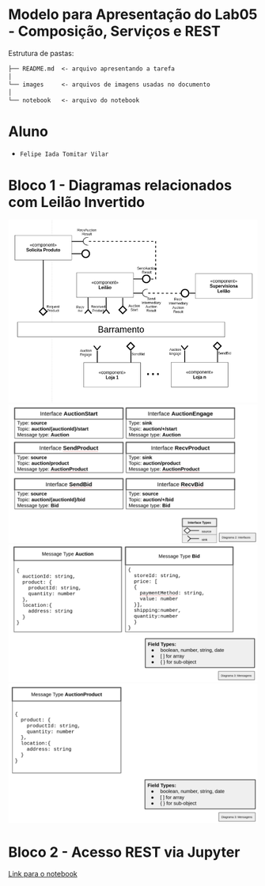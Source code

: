 # Modelo para Apresentação do Lab05 - Composição, Serviços e REST

Estrutura de pastas:

~~~
├── README.md  <- arquivo apresentando a tarefa
│
└── images     <- arquivos de imagens usadas no documento
│
└── notebook   <- arquivo do notebook
~~~

# Aluno
* `Felipe Iada Tomitar Vilar`

# Bloco 1 - Diagramas relacionados com Leilão Invertido

![Diagrama dos componentes do leilão](images/1.png)
![Interfaces](images/2.png)
![Mensagens 1](images/3.png)
![Mensagens 2](images/4.png)


# Bloco 2 - Acesso REST via Jupyter

[Link para o notebook](https://github.com/user/repo/blob/branch/other_file.md)

